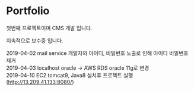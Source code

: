 # Portfolio


첫번째 프로젝트이며 
CMS 개발 입니다.

지속적으로 보수중 입니다.

2019-04-02 mail service 개발자의 아이디, 비밀번호 노출로 인해 아이디 비밀번호 제거 <br>
2019-04-03 localhost oracle -> AWS RDS oracle 11g로 변경<br>
2019-04-10 EC2 tomcat9, Java8 설치후 프로젝트 실행 (http://13.209.41.133:8080/)<br>
